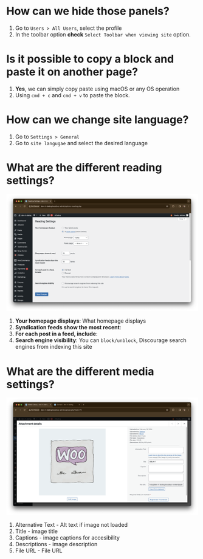 
# How can we hide those panels?
1. Go to `Users > All Users`, select the profile
2. In the toolbar option **check** `Select Toolbar when viewing site` option.

# Is it possible to copy a block and paste it on another page?
1. **Yes**, we can simply copy paste using macOS or any OS operation
2. Using `cmd + c` and `cmd + v` to paste the block.

# How can we change site language?
1. Go to `Settings > General`
2. Go to `site langugae` and select the desired language

# What are the different reading settings?
![](screenshot-01.png)
1. **Your homepage displays**: What homepage displays
2. **Syndication feeds show the most recent**: 
3. **For each post in a feed, include**: 
4. **Search engine visibility**: You can `block/unblock`, Discourage search engines from indexing this site


# What are the different media settings?
![](screenshot-02.png)
1. Alternative Text - Alt text if image not loaded
2. Title - image title
3. Captions - image captions for accesibility
4. Descriptions - image description
5. File URL - File URL